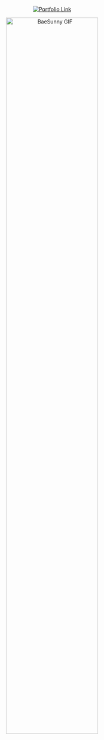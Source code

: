 <div align="center">

[![Portfolio Link](https://img.shields.io/badge/Portfolio-View%20My%20Work-blue?style=for-the-badge&logo=laptop&logoColor=white)](https://bae-sunny.github.io/)

</div>
<div align="center">
  <img src="assets/baesunny.gif" alt="BaeSunny GIF" width="70%" />
</div>
